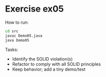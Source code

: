 # Exercise ex05

How to run:
```bash
cd src
javac Demo05.java
java Demo05
```

Tasks:
- Identify the SOLID violation(s)
- Refactor to comply with all SOLID principles
- Keep behavior; add a tiny demo/test

